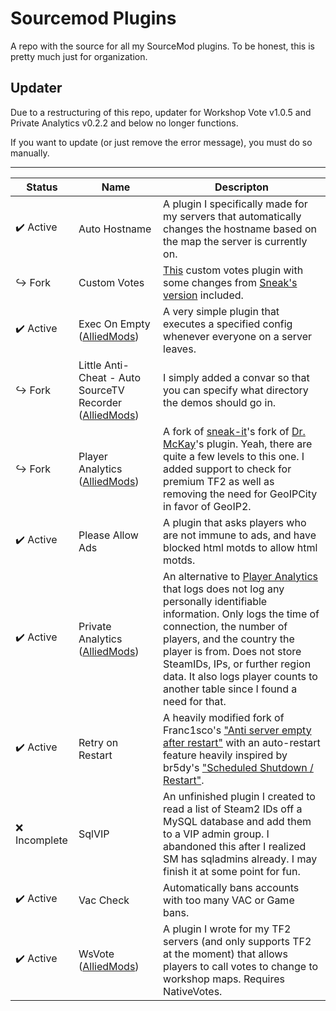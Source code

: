 # Sourcemod Plugins

A repo with the source for all my SourceMod plugins. To be honest, this is pretty much just for organization.

## Updater

Due to a restructuring of this repo, updater for Workshop Vote v1.0.5 and Private Analytics v0.2.2 and below no longer functions.

If you want to update (or just remove the error message), you must do so manually.

---

| Status                    | Name                                                                                                                        | Descripton                                                                                                                                                                                                                                                                                                                                                                                             |
| ------------------------- | --------------------------------------------------------------------------------------------------------------------------- | ------------------------------------------------------------------------------------------------------------------------------------------------------------------------------------------------------------------------------------------------------------------------------------------------------------------------------------------------------------------------------------------------------ |
| :heavy_check_mark: Active | Auto Hostname                                                                                                               | A plugin I specifically made for my servers that automatically changes the hostname based on the map the server is currently on.                                                                                                                                                                                                                                                                       |
| :arrow_right_hook: Fork   | Custom Votes                                                                                                                | [This](https://github.com/caxanga334/cvreduxmodified) custom votes plugin with some changes from [Sneak's version](https://github.com/Sneaks-Community/cvreduxmodified) included.                                                                                                                                                                                                                      |
| :heavy_check_mark: Active | Exec On Empty ([AlliedMods](https://forums.alliedmods.net/showthread.php?t=325949))                                         | A very simple plugin that executes a specified config whenever everyone on a server leaves.                                                                                                                                                                                                                                                                                                            |
| :arrow_right_hook: Fork   | Little Anti-Cheat - Auto SourceTV Recorder ([AlliedMods](https://forums.alliedmods.net/showpost.php?p=2709181&postcount=8)) | I simply added a convar so that you can specify what directory the demos should go in.                                                                                                                                                                                                                                                                                                                 |
| :arrow_right_hook: Fork   | Player Analytics ([AlliedMods](https://forums.alliedmods.net/showpost.php?p=2716328&postcount=373))                         | A fork of [sneak-it](https://github.com/sneak-it/PlayerAnalytics)'s fork of [Dr. McKay](https://forums.alliedmods.net/showthread.php?t=230832)'s plugin. Yeah, there are quite a few levels to this one. I added support to check for premium TF2 as well as removing the need for GeoIPCity in favor of GeoIP2.                                                                                       |
| :heavy_check_mark: Active | Please Allow Ads                                                                                                            | A plugin that asks players who are not immune to ads, and have blocked html motds to allow html motds.                                                                                                                                                                                                                                                                                                 |
| :heavy_check_mark: Active | Private Analytics ([AlliedMods](https://forums.alliedmods.net/showthread.php?p=2723595))                                    | An alternative to [Player Analytics](https://forums.alliedmods.net/showpost.php?p=2716328&postcount=373) that logs does not log any personally identifiable information. Only logs the time of connection, the number of players, and the country the player is from. Does not store SteamIDs, IPs, or further region data. It also logs player counts to another table since I found a need for that. |
| :heavy_check_mark: Active | Retry on Restart                                                                                                            | A heavily modified fork of Franc1sco's ["Anti server empty after restart"](https://forums.alliedmods.net/showthread.php?t=202625) with an auto-restart feature heavily inspired by br5dy's ["Scheduled Shutdown / Restart"](https://forums.alliedmods.net/showthread.php?p=1509547).                                                                                                                   |
| :x: Incomplete            | SqlVIP                                                                                                                      | An unfinished plugin I created to read a list of Steam2 IDs off a MySQL database and add them to a VIP admin group. I abandoned this after I realized SM has sqladmins already. I may finish it at some point for fun.                                                                                                                                                                                 |
| :heavy_check_mark: Active | Vac Check                                                                                                                   | Automatically bans accounts with too many VAC or Game bans.                                                                                                                                                                                                                                                                                                                                            |
| :heavy_check_mark: Active | WsVote ([AlliedMods](https://forums.alliedmods.net/showthread.php?p=2717878))                                               | A plugin I wrote for my TF2 servers (and only supports TF2 at the moment) that allows players to call votes to change to workshop maps. Requires NativeVotes.                                                                                                                                                                                                                                          |
